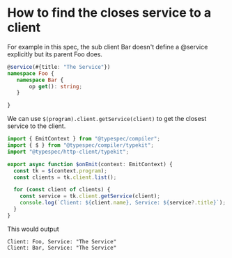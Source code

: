 # How to find the closes service to a client

For example in this spec, the sub client Bar doesn't define a @service explicitly but its parent Foo does.

```ts
@service(#{title: "The Service"})
namespace Foo {
   namespace Bar {
       op get(): string;
   }

}

```

We can use `$(program).client.getService(client)` to get the closest service to the client.

```ts
import { EmitContext } from "@typespec/compiler";
import { $ } from "@typespec/compiler/typekit";
import "@typespec/http-client/typekit";

export async function $onEmit(context: EmitContext) {
  const tk = $(context.program);
  const clients = tk.client.list();

  for (const client of clients) {
    const service = tk.client.getService(client);
    console.log(`Client: ${client.name}, Service: ${service?.title}`);
  }
}
```

This would output

```
Client: Foo, Service: "The Service"
Client: Bar, Service: "The Service"
```

